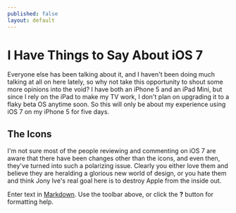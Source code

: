 ```yaml
---
published: false
layout: default
---
```


# I Have Things to Say About iOS 7 

Everyone else has been talking about it, and I haven't been doing much talking at all on here lately, so why not take this opportunity to shout some more opinions into the void? I have both an iPhone 5 and an iPad Mini, but since I rely on the iPad to make my TV work, I don't plan on upgrading it to a flaky beta OS anytime soon. So this will only be about my experience using iOS 7 on my iPhone 5 for five days.

## The Icons

I'm not sure most of the people reviewing and commenting on iOS 7 are aware that there have been changes other than the icons, and even then, they've turned into such a polarizing issue. Clearly you either love them and believe they are heralding a glorious new world of design, or you hate them and think Jony Ive's real goal here is to destroy Apple from the inside out. 

Enter text in [Markdown](http://daringfireball.net/projects/markdown/). Use the toolbar above, or click the **?** button for formatting help.
